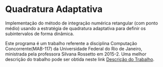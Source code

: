 # Quadratura Adaptativa
Implementação do método de integração numérica retangular (com ponto médio) usando a estratégia de quadratura adaptativa para definir os subintervalos de forma dinâmica.

Este programa é um trabalho referente a disciplina Computação Concorrente(MAB-117) da Universidade Federal do Rio de Janeiro, ministrada pela professora Silvana Rossetto em 2015-2. Uma melhor descrição do trabalho pode ser obtida neste link [Descrição do Trabalho](https://github.com/jeansfelix/QuadraturaAdaptativa/blob/master/descricao.pdf).
